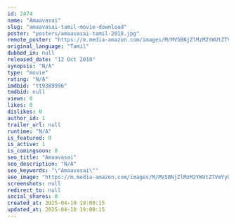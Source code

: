 ```yaml
---
id: 2474
name: "Amaavasai"
slug: "amaavasai-tamil-movie-download"
poster: "posters/amaavasai-tamil-2018.jpg"
remote_poster: "https://m.media-amazon.com/images/M/MV5BNjZlMzM2YWUtZTVmYy00N2FjLTlmNWItNzMxZDlmMDBjZTE4XkEyXkFqcGdeQXVyNzUxMTU3Njc@._V1_SX300.jpg"
original_language: "Tamil"
dubbed_in: null
released_date: "12 Oct 2018"
synopsis: "N/A"
type: "movie"
rating: "N/A"
imdbid: "tt9389996"
tmdbid: null
views: 0
likes: 0
dislikes: 0
author_id: 1
trailer_url: null
runtime: "N/A"
is_featured: 0
is_active: 1
is_comingsoon: 0
seo_title: "Amaavasai"
seo_description: "N/A"
seo_keywords: "\"Amaavasai\""
seo_image: "https://m.media-amazon.com/images/M/MV5BNjZlMzM2YWUtZTVmYy00N2FjLTlmNWItNzMxZDlmMDBjZTE4XkEyXkFqcGdeQXVyNzUxMTU3Njc@._V1_SX300.jpg"
screenshots: null
redirect_to: null
social_shares: 0
created_at: 2025-04-10 19:00:15
updated_at: 2025-04-10 19:00:15
---
```


